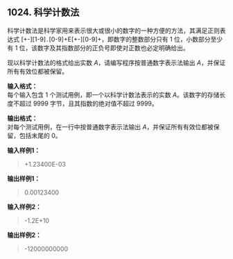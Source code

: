﻿## 1024. 科学计数法
科学计数法是科学家用来表示很大或很小的数字的一种方便的方法，其满足正则表达式 \[+-]\[1-9]`.`\[0-9]+E\[+-]\[0-9]+，即数字的整数部分只有 1 位，小数部分至少有 1 位，该数字及其指数部分的正负号即使对正数也必定明确给出。

现以科学计数法的格式给出实数 $A$，请编写程序按普通数字表示法输出 $A$，并保证所有有效位都被保留。

**输入格式：**  
每个输入包含 1 个测试用例，即一个以科学计数法表示的实数 $A$。该数字的存储长度不超过 9999 字节，且其指数的绝对值不超过 9999。

**输出格式：**  
对每个测试用例，在一行中按普通数字表示法输出 $A$，并保证所有有效位都被保留，包括末尾的 0。

**输入样例1：**
>+1.23400E-03

**输出样例1：**
>0.00123400

**输入样例2：**
>-1.2E+10

**输出样例2：**
>-12000000000